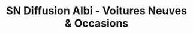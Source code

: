 ---
title: "SN Diffusion Albi - Voitures Neuves & Occasions"
url: /lescure-dalbigeois/sn-diffusion-albi-voitures-neuves-et-occasions/
shop: voiture
---
